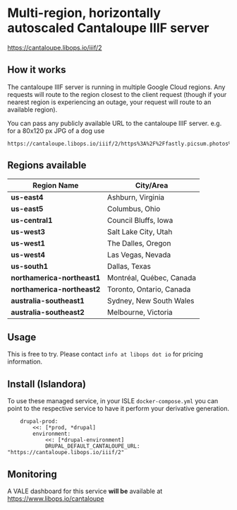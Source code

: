 # Multi-region, horizontally autoscaled Cantaloupe IIIF server

https://cantaloupe.libops.io/iiif/2

## How it works

The cantaloupe IIIF server is running in multiple Google Cloud regions. Any requests will route to the region closest to the client request (though if your nearest region is experiencing an outage, your request will route to an available region).

You can pass any publicly available URL to the cantaloupe IIIF server. e.g. for a 80x120 px JPG of a dog use

```
https://cantaloupe.libops.io/iiif/2/https%3A%2F%2Ffastly.picsum.photos%2Fid%2F237%2F200%2F300.jpg%3Fhmac%3DTmmQSbShHz9CdQm0NkEjx1Dyh_Y984R9LpNrpvH2D_U/full/80,120/0/default.jpg
```

## Regions available


| Region Name                 | City/Area                   |
|-----------------------------|-----------------------------|
| **us-east4**                | Ashburn, Virginia           |
| **us-east5**                | Columbus, Ohio              |
| **us-central1**             | Council Bluffs, Iowa        |
| **us-west3**                | Salt Lake City, Utah        |
| **us-west1**                | The Dalles, Oregon          |
| **us-west4**                | Las Vegas, Nevada           |
| **us-south1**               | Dallas, Texas               |
| **northamerica-northeast1** | Montréal, Québec, Canada    |
| **northamerica-northeast2** | Toronto, Ontario, Canada    |
| **australia-southeast1**    | Sydney, New South Wales     |
| **australia-southeast2**    | Melbourne, Victoria         |

## Usage

This is free to try. Please contact `info at libops dot io` for pricing information.

## Install (Islandora)

To use these managed service, in your ISLE `docker-compose.yml` you can point to the respective service to have it perform your derivative generation.

```
    drupal-prod:
        <<: [*prod, *drupal]
        environment:
            <<: [*drupal-environment]
            DRUPAL_DEFAULT_CANTALOUPE_URL: "https://cantaloupe.libops.io/iiif/2"
```


## Monitoring

A VALE dashboard for this service **will be** available at https://www.libops.io/cantaloupe
